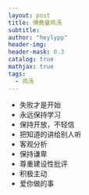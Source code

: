 ```yaml
---
layout: post
title: 傅费曼鸡汤
subtitle:
author: "heylypp"
header-img: 
header-mask: 0.3
catalog: true
mathjax: true
tags:
  - 鸡汤
---
```


- 失败才是开始
- 永远保持学习
- 保持开放，不轻信
- 把知道的讲给别人听
- 客观分析
- 保持谦卑
- 尊重建设性批评
- 积极主动
- 爱你做的事

